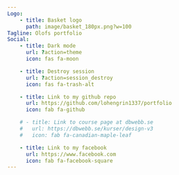 ```yaml
---
Logo: 
    - title: Basket logo
      path: image/basket_180px.png?w=100
Tagline: Olofs portfolio
Social:
    - title: Dark mode
      url: ?action=theme
      icon: fas fa-moon

    - title: Destroy session
      url: ?action=session_destroy
      icon: fas fa-trash-alt

    - title: Link to my github repo
      url: https://github.com/lohengrin1337/portfolio
      icon: fab fa-github

    # - title: Link to course page at dbwebb.se
    #   url: https://dbwebb.se/kurser/design-v3
    #   icon: fab fa-canadian-maple-leaf

    - title: Link to my facebook
      url: https://www.facebook.com
      icon: fab fa-facebook-square
---
```

